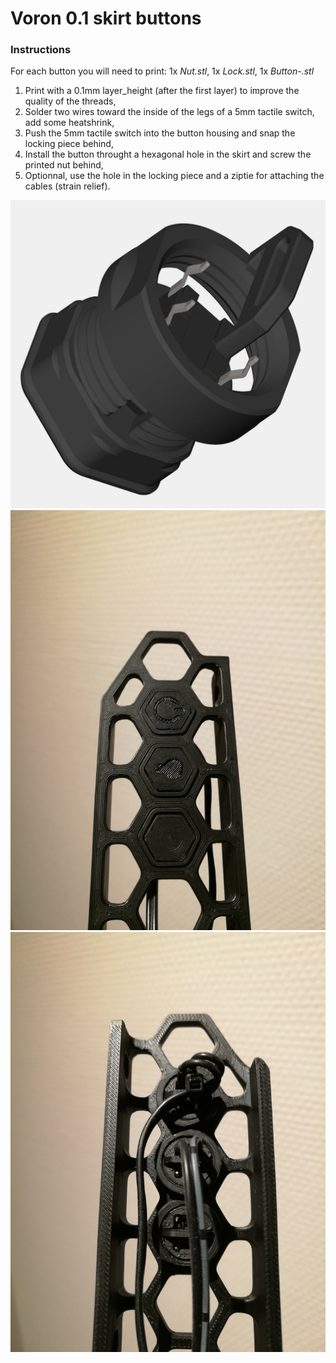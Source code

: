 # Voron 0.1 skirt buttons

### Instructions
For each button you will need to print: 1x *Nut.stl*, 1x *Lock.stl*, 1x *Button-<name>.stl*
1. Print with a 0.1mm layer_height (after the first layer) to improve the quality of the threads,
2. Solder two wires toward the inside of the legs of a 5mm tactile switch, add some heatshrink,
3. Push the 5mm tactile switch into the button housing and snap the locking piece behind,
4. Install the button throught a hexagonal hole in the skirt and screw the printed nut behind,
5. Optionnal, use the hole in the locking piece and a ziptie for attaching the cables (strain relief).

![CAD](Images/cad_split.jpg)
![photo1](Images/picture0.jpg)
![photo2](Images/picture1.jpg)